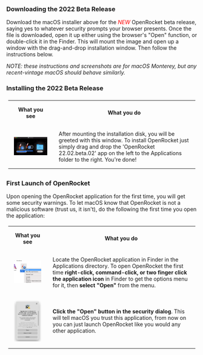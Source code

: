 <style>
	code {
      color: #c7254e;
      background-color: #f9f2f4;
    }
	th, td {
	  padding: 15px;
    }
	th {
	  text-align: center;
    }
	table {
	  padding: 5px;
	}
</style>

### Downloading the 2022 Beta Release

Download the macOS installer above for the <font color="red"><i>NEW</i></font> OpenRocket beta release, saying yes to whatever security prompts your browser presents. Once the file is downloaded, open it up either using the browser's "Open" function, or double-click it in the Finder. This will mount the image and open up a window with the drag-and-drop installation window. Then follow the instructions below.

*NOTE: these instructions and screenshots are for macOS Monterey, but any recent-vintage macOS should behave similarly.*

### Installing the 2022 Beta Release

<html>
  <table class="left">
    <tr>
      <th>What you see</th>
      <th>What you do</th>
    </tr>
    <tr>
      <td>
        <img src="downloads/instructions/img/macOS_22.02.beta.02/01.Mounted_disk.gif" alt="Mounted installation disk image" width="320">
      </td>
      <td>
       After mounting the installation disk, you will be greeted with this window. To install OpenRocket just simply drag and drop the 'OpenRocket 22.02.beta.02' app on the left to the Applications folder to the right. You're done!
      </td>
    </tr>
  </table>
</html>

### First Launch of OpenRocket

Upon opening the OpenRocket application for the first time, you will get some security warnings. To let macOS know that OpenRocket is not a malicious software (trust us, it isn't), do the following the first time you open the application:

<html>
  <table class="left">
    <tr>
      <th>What you see</th>
      <th>What you do</th>
    </tr>
    <tr>
      <td>
        <img src="downloads/instructions/img/macOS_22.02.beta.02/02.finder.png" alt="OpenRocket beta icon in finder window with options menu showing" width="240">
      </td>
      <td>
       Locate the OpenRocket application in Finder in the Applications directory. To open OpenRocket the first time <strong>right-click, command-click, or two finger click the application icon</strong> in Finder to get the options menu for it, then <strong>select "Open"</strong> from the menu.
      </td>
    </tr>
    <tr>
      <td>
        <img src="downloads/instructions/img/macOS_22.02.beta.02/04.security_3.png" alt="security screen" width="240">
      </td>
      <td>
       <strong>Click the "Open" button in the security dialog</strong>. This will tell macOS you trust this application, from now on you can just launch OpenRocket like you would any other application.
      </td>
    </tr>
  </table>
</html>
